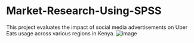 # Market-Research-Using-SPSS
This project evaluates the impact of social media advertisements on Uber Eats usage across various regions in Kenya.
![image](https://github.com/user-attachments/assets/1383caff-0d23-4ee2-861f-6b8cbcf4b879)

